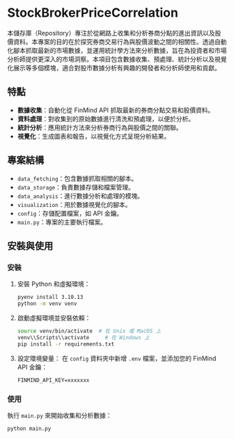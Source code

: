 # StockBrokerPriceCorrelation

本儲存庫（Repository）專注於從網路上收集和分析券商分點的進出資訊以及股價資料。本專案的目的在於探究券商交易行為與股價波動之間的相關性。透過自動化腳本抓取最新的市場數據，並運用統計學方法來分析數據，旨在為投資者和市場分析師提供更深入的市場洞察。本項目包含數據收集、預處理、統計分析以及視覺化展示等多個模塊，適合對股市數據分析有興趣的開發者和分析師使用和貢獻。

## 特點

- **數據收集**：自動化從 FinMind API 抓取最新的券商分點交易和股價資料。
- **資料處理**：對收集到的原始數據進行清洗和預處理，以便於分析。
- **統計分析**：應用統計方法來分析券商行為與股價之間的關聯。
- **視覺化**：生成圖表和報告，以視覺化方式呈現分析結果。

## 專案結構

- `data_fetching`：包含數據抓取相關的腳本。
- `data_storage`：負責數據存儲和檔案管理。
- `data_analysis`：進行數據分析和處理的模塊。
- `visualization`：用於數據視覺化的腳本。
- `config`：存儲配置檔案，如 API 金鑰。
- `main.py`：專案的主要執行檔案。

## 安裝與使用

### 安裝

1. 安裝 Python 和虛擬環境：
   ```bash
   pyenv install 3.10.13
   python -m venv venv
   ```

2. 啟動虛擬環境並安裝依賴：
   ```bash
   source venv/bin/activate  # 在 Unix 或 MacOS 上
   venv\\Scripts\\activate     # 在 Windows 上
   pip install -r requirements.txt
   ```

3. 設定環境變量：
   在 `config` 資料夾中新增 `.env` 檔案，並添加您的 FinMind API 金鑰：
   ```
   FINMIND_API_KEY=xxxxxxx
   ```

### 使用

執行 `main.py` 來開始收集和分析數據：
```bash
python main.py
```